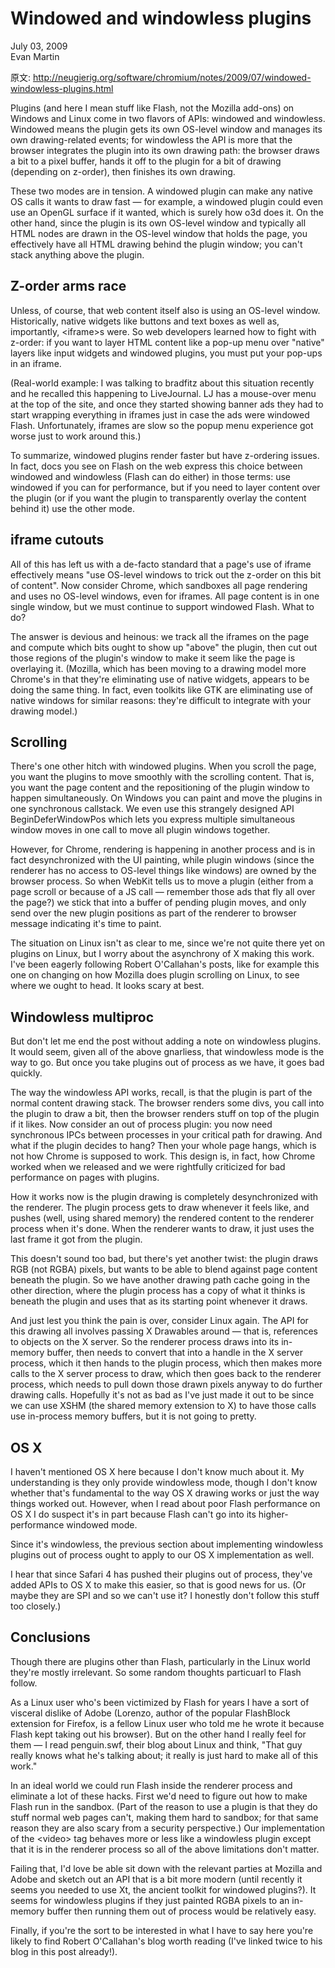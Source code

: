 # Windowed and windowless plugins  
July 03, 2009  
Evan Martin   

原文: http://neugierig.org/software/chromium/notes/2009/07/windowed-windowless-plugins.html


Plugins (and here I mean stuff like Flash, not the Mozilla add-ons) on Windows and Linux come in two flavors of APIs: windowed and windowless. Windowed means the plugin gets its own OS-level window and manages its own drawing-related events; for windowless the API is more that the browser integrates the plugin into its own drawing path: the browser draws a bit to a pixel buffer, hands it off to the plugin for a bit of drawing (depending on z-order), then finishes its own drawing.

These two modes are in tension. A windowed plugin can make any native OS calls it wants to draw fast — for example, a windowed plugin could even use an OpenGL surface if it wanted, which is surely how o3d does it. On the other hand, since the plugin is its own OS-level window and typically all HTML nodes are drawn in the OS-level window that holds the page, you effectively have all HTML drawing behind the plugin window; you can't stack anything above the plugin.

## Z-order arms race

Unless, of course, that web content itself also is using an OS-level window. Historically, native widgets like buttons and text boxes as well as, importantly, \<iframe\>s were. So web developers learned how to fight with z-order: if you want to layer HTML content like a pop-up menu over "native" layers like input widgets and windowed plugins, you must put your pop-ups in an iframe.

(Real-world example: I was talking to bradfitz about this situation recently and he recalled this happening to LiveJournal. LJ has a mouse-over menu at the top of the site, and once they started showing banner ads they had to start wrapping everything in iframes just in case the ads were windowed Flash. Unfortunately, iframes are slow so the popup menu experience got worse just to work around this.)

To summarize, windowed plugins render faster but have z-ordering issues. In fact, docs you see on Flash on the web express this choice between windowed and windowless (Flash can do either) in those terms: use windowed if you can for performance, but if you need to layer content over the plugin (or if you want the plugin to transparently overlay the content behind it) use the other mode.

## iframe cutouts

All of this has left us with a de-facto standard that a page's use of iframe effectively means "use OS-level windows to trick out the z-order on this bit of content". Now consider Chrome, which sandboxes all page rendering and uses no OS-level windows, even for iframes. All page content is in one single window, but we must continue to support windowed Flash. What to do?

The answer is devious and heinous: we track all the iframes on the page and compute which bits ought to show up "above" the plugin, then cut out those regions of the plugin's window to make it seem like the page is overlaying it. (Mozilla, which has been moving to a drawing model more Chrome's in that they're eliminating use of native widgets, appears to be doing the same thing. In fact, even toolkits like GTK are eliminating use of native windows for similar reasons: they're difficult to integrate with your drawing model.)

## Scrolling

There's one other hitch with windowed plugins. When you scroll the page, you want the plugins to move smoothly with the scrolling content. That is, you want the page content and the repositioning of the plugin window to happen simultaneously. On Windows you can paint and move the plugins in one synchronous callstack. We even use this strangely designed API BeginDeferWindowPos which lets you express multiple simultaneous window moves in one call to move all plugin windows together.

However, for Chrome, rendering is happening in another process and is in fact desynchronized with the UI painting, while plugin windows (since the renderer has no access to OS-level things like windows) are owned by the browser process. So when WebKit tells us to move a plugin (either from a page scroll or because of a JS call — remember those ads that fly all over the page?) we stick that into a buffer of pending plugin moves, and only send over the new plugin positions as part of the renderer to browser message indicating it's time to paint.

The situation on Linux isn't as clear to me, since we're not quite there yet on plugins on Linux, but I worry about the asynchrony of X making this work. I've been eagerly following Robert O'Callahan's posts, like for example this one on changing on how Mozilla does plugin scrolling on Linux, to see where we ought to head. It looks scary at best.

## Windowless multiproc

But don't let me end the post without adding a note on windowless plugins. It would seem, given all of the above gnarliess, that windowless mode is the way to go. But once you take plugins out of process as we have, it goes bad quickly.

The way the windowless API works, recall, is that the plugin is part of the normal content drawing stack. The browser renders some divs, you call into the plugin to draw a bit, then the browser renders stuff on top of the plugin if it likes. Now consider an out of process plugin: you now need synchronous IPCs between processes in your critical path for drawing. And what if the plugin decides to hang? Then your whole page hangs, which is not how Chrome is supposed to work. This design is, in fact, how Chrome worked when we released and we were rightfully criticized for bad performance on pages with plugins.

How it works now is the plugin drawing is completely desynchronized with the renderer. The plugin process gets to draw whenever it feels like, and pushes (well, using shared memory) the rendered content to the renderer process when it's done. When the renderer wants to draw, it just uses the last frame it got from the plugin.

This doesn't sound too bad, but there's yet another twist: the plugin draws RGB (not RGBA) pixels, but wants to be able to blend against page content beneath the plugin. So we have another drawing path cache going in the other direction, where the plugin process has a copy of what it thinks is beneath the plugin and uses that as its starting point whenever it draws.

And just lest you think the pain is over, consider Linux again. The API for this drawing all involves passing X Drawables around — that is, references to objects on the X server. So the renderer process draws into its in-memory buffer, then needs to convert that into a handle in the X server process, which it then hands to the plugin process, which then makes more calls to the X server process to draw, which then goes back to the renderer process, which needs to pull down those drawn pixels anyway to do further drawing calls. Hopefully it's not as bad as I've just made it out to be since we can use XSHM (the shared memory extension to X) to have those calls use in-process memory buffers, but it is not going to pretty.

## OS X

I haven't mentioned OS X here because I don't know much about it. My understanding is they only provide windowless mode, though I don't know whether that's fundamental to the way OS X drawing works or just the way things worked out. However, when I read about poor Flash performance on OS X I do suspect it's in part because Flash can't go into its higher-performance windowed mode.

Since it's windowless, the previous section about implementing windowless plugins out of process ought to apply to our OS X implementation as well.

I hear that since Safari 4 has pushed their plugins out of process, they've added APIs to OS X to make this easier, so that is good news for us. (Or maybe they are SPI and so we can't use it? I honestly don't follow this stuff too closely.)

## Conclusions

Though there are plugins other than Flash, particularly in the Linux world they're mostly irrelevant. So some random thoughts particuarl to Flash follow.

As a Linux user who's been victimized by Flash for years I have a sort of visceral dislike of Adobe (Lorenzo, author of the popular FlashBlock extension for Firefox, is a fellow Linux user who told me he wrote it because Flash kept taking out his browser). But on the other hand I really feel for them — I read penguin.swf, their blog about Linux and think, "That guy really knows what he's talking about; it really is just hard to make all of this work."

In an ideal world we could run Flash inside the renderer process and eliminate a lot of these hacks. First we'd need to figure out how to make Flash run in the sandbox. (Part of the reason to use a plugin is that they do stuff normal web pages can't, making them hard to sandbox; for that same reason they are also scary from a security perspective.) Our implementation of the \<video\> tag behaves more or less like a windowless plugin except that it is in the renderer process so all of the above limitations don't matter.

Failing that, I'd love be able sit down with the relevant parties at Mozilla and Adobe and sketch out an API that is a bit more modern (until recently it seems you needed to use Xt, the ancient toolkit for windowed plugins?). It seems for windowless plugins if they just painted RGBA pixels to an in-memory buffer then running them out of process would be relatively easy.

Finally, if you're the sort to be interested in what I have to say here you're likely to find Robert O'Callahan's blog worth reading (I've linked twice to his blog in this post already!).
